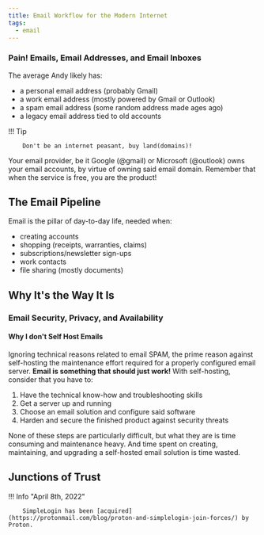 ```yaml
---
title: Email Workflow for the Modern Internet
tags:
  - email
---
```


### Pain! Emails, Email Addresses, and Email Inboxes

The average Andy likely has:
- a personal email address (probably Gmail)
- a work email address (mostly powered by Gmail or Outlook)
- a spam email address (some random address made ages ago)
- a legacy email address tied to old accounts

!!! Tip

		Don't be an internet peasant, buy land(domains)!

Your email provider, be it Google (@gmail) or Microsoft (@outlook) owns your email accounts, by virtue of owning said email domain. Remember that when the service is free, you are the product!

## The Email Pipeline

Email is the pillar of day-to-day life, needed when:
- creating accounts
- shopping (receipts, warranties, claims)
- subscriptions/newsletter sign-ups
- work contacts
- file sharing (mostly documents)

## Why It's the Way It Is



### Email Security, Privacy, and Availability

#### Why I don't Self Host Emails

Ignoring technical reasons related to email SPAM, the prime reason against self-hosting the maintenance effort required for a properly configured email server. **Email is something that should just work!** With self-hosting, consider that you have to:
1. Have the technical know-how and troubleshooting skills
2. Get a server up and running
3. Choose an email solution and configure said software
4. Harden and secure the finished product against security threats

None of these steps are particularly difficult, but what they are is time consuming and maintenance heavy. And time spent on creating, maintaining, and upgrading a self-hosted email solution is time wasted.

## Junctions of Trust

!!! Info "April 8th, 2022"

		SimpleLogin has been [acquired](https://protonmail.com/blog/proton-and-simplelogin-join-forces/) by Proton.


